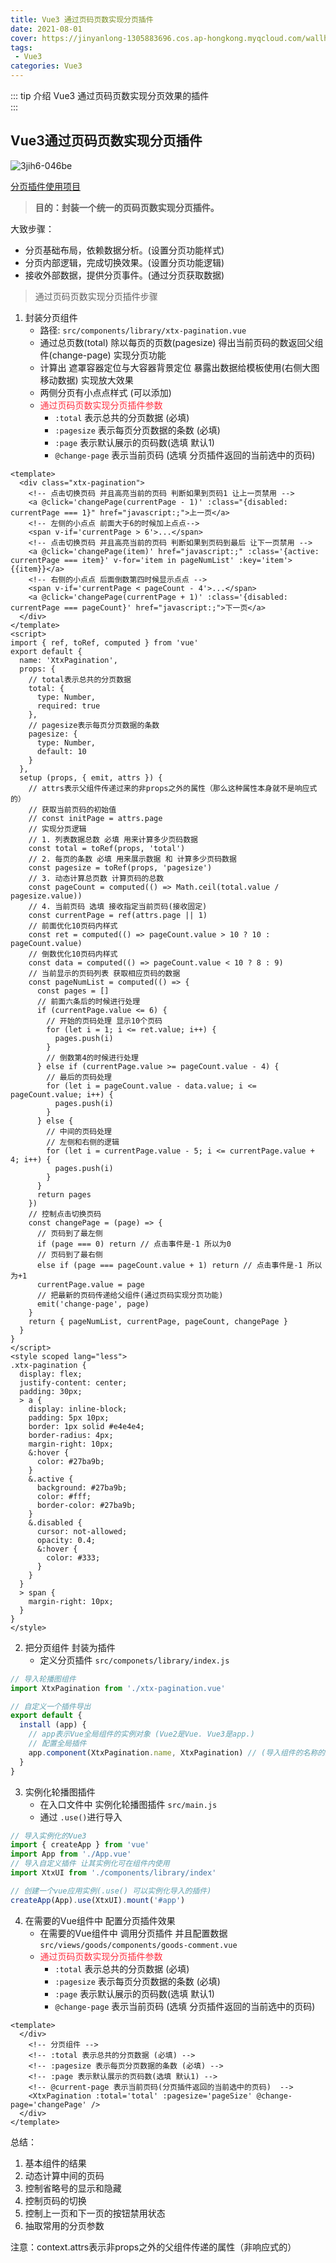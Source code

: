 ```yaml
---
title: Vue3 通过页码页数实现分页插件
date: 2021-08-01
cover: https://jinyanlong-1305883696.cos.ap-hongkong.myqcloud.com/wallhaven-3zwpl6.jpg
tags:
 - Vue3
categories: Vue3
---
```


::: tip 介绍
Vue3 通过页码页数实现分页效果的插件<br>
:::

<!-- more -->

## Vue3通过页码页数实现分页插件

![3jih6-046be](https://jinyanlong-1305883696.cos.ap-hongkong.myqcloud.com/3jih6-046be.gif)

[分页插件使用项目](https://gitee.com/liu_kaili/Vue_little_rabbit_fresh)

> **目的：封装一个统一的页码页数实现分页插件。**

大致步骤：

- 分页基础布局，依赖数据分析。(设置分页功能样式)
- 分页内部逻辑，完成切换效果。(设置分页功能逻辑)
- 接收外部数据，提供分页事件。(通过分页获取数据)

> 通过页码页数实现分页插件步骤

1. 封装分页组件
   * 路径: `src/components/library/xtx-pagination.vue`
   * 通过总页数(total) 除以每页的页数(pagesize) 得出当前页码的数返回父组件(change-page) 实现分页功能
   * 计算出 遮罩容器定位与大容器背景定位  暴露出数据给模板使用(右侧大图移动数据) 实现放大效果
   * 两侧分页有小点点样式 (可以添加)
   * <font color =#ff3040>通过页码页数实现分页插件参数</font>
     * `:total` 表示总共的分页数据 (必填)
     * `:pagesize` 表示每页分页数据的条数 (必填)
     * `:page` 表示默认展示的页码数(选填 默认1)
     * `@change-page` 表示当前页码 (选填 分页插件返回的当前选中的页码)

```vue
<template>
  <div class="xtx-pagination">
    <!-- 点击切换页码 并且高亮当前的页码 判断如果到页码1 让上一页禁用 -->
    <a @click='changePage(currentPage - 1)' :class="{disabled: currentPage === 1}" href="javascript:;">上一页</a>
    <!-- 左侧的小点点 前面大于6的时候加上点点-->
    <span v-if='currentPage > 6'>...</span>
    <!-- 点击切换页码 并且高亮当前的页码 判断如果到页码到最后 让下一页禁用 -->
    <a @click='changePage(item)' href="javascript:;" :class='{active: currentPage === item}' v-for='item in pageNumList' :key='item'>{{item}}</a>
    <!-- 右侧的小点点 后面倒数第四时候显示点点 -->
    <span v-if='currentPage < pageCount - 4'>...</span>
    <a @click='changePage(currentPage + 1)' :class='{disabled: currentPage === pageCount}' href="javascript:;">下一页</a>
  </div>
</template>
<script>
import { ref, toRef, computed } from 'vue'
export default {
  name: 'XtxPagination',
  props: {
    // total表示总共的分页数据
    total: {
      type: Number,
      required: true
    },
    // pagesize表示每页分页数据的条数
    pagesize: {
      type: Number,
      default: 10
    }
  },
  setup (props, { emit, attrs }) {
    // attrs表示父组件传递过来的非props之外的属性（那么这种属性本身就不是响应式的）
    // 获取当前页码的初始值
    // const initPage = attrs.page
    // 实现分页逻辑
    // 1. 列表数据总数 必填 用来计算多少页码数据
    const total = toRef(props, 'total')
    // 2. 每页的条数 必填 用来展示数据 和 计算多少页码数据
    const pagesize = toRef(props, 'pagesize')
    // 3. 动态计算总页数 计算页码的总数
    const pageCount = computed(() => Math.ceil(total.value / pagesize.value))
    // 4. 当前页码 选填 接收指定当前页码(接收固定)
    const currentPage = ref(attrs.page || 1)
    // 前面优化10页码内样式
    const ret = computed(() => pageCount.value > 10 ? 10 : pageCount.value)
    // 倒数优化10页码内样式
    const data = computed(() => pageCount.value < 10 ? 8 : 9)
    // 当前显示的页码列表 获取相应页码的数据
    const pageNumList = computed(() => {
      const pages = []
      // 前面六条后的时候进行处理
      if (currentPage.value <= 6) {
        // 开始的页码处理 显示10个页码
        for (let i = 1; i <= ret.value; i++) {
          pages.push(i)
        }
        // 倒数第4的时候进行处理
      } else if (currentPage.value >= pageCount.value - 4) {
        // 最后的页码处理
        for (let i = pageCount.value - data.value; i <= pageCount.value; i++) {
          pages.push(i)
        }
      } else {
        // 中间的页码处理
        // 左侧和右侧的逻辑
        for (let i = currentPage.value - 5; i <= currentPage.value + 4; i++) {
          pages.push(i)
        }
      }
      return pages
    })
    // 控制点击切换页码
    const changePage = (page) => {
      // 页码到了最左侧
      if (page === 0) return // 点击事件是-1 所以为0
      // 页码到了最右侧
      else if (page === pageCount.value + 1) return // 点击事件是-1 所以为+1
      currentPage.value = page
      // 把最新的页码传递给父组件(通过页码实现分页功能)
      emit('change-page', page)
    }
    return { pageNumList, currentPage, pageCount, changePage }
  }
}
</script>
<style scoped lang="less">
.xtx-pagination {
  display: flex;
  justify-content: center;
  padding: 30px;
  > a {
    display: inline-block;
    padding: 5px 10px;
    border: 1px solid #e4e4e4;
    border-radius: 4px;
    margin-right: 10px;
    &:hover {
      color: #27ba9b;
    }
    &.active {
      background: #27ba9b;
      color: #fff;
      border-color: #27ba9b;
    }
    &.disabled {
      cursor: not-allowed;
      opacity: 0.4;
      &:hover {
        color: #333;
      }
    }
  }
  > span {
    margin-right: 10px;
  }
}
</style>

```

2. 把分页组件 封装为插件
   * 定义分页插件 `src/componets/library/index.js`

```js
// 导入轮播图组件
import XtxPagination from './xtx-pagination.vue'

// 自定义一个插件导出
export default {
  install (app) {
    // app表示Vue全局组件的实例对象 (Vue2是Vue. Vue3是app.)
    // 配置全局插件
    app.component(XtxPagination.name, XtxPagination) // (导入组件的名称的name名.name,导入组件的名称)
  }
}
```

3. 实例化轮播图插件
   * 在入口文件中 实例化轮播图插件 `src/main.js`
   * 通过 `.use()`进行导入

```js
// 导入实例化的Vue3
import { createApp } from 'vue'
import App from './App.vue'
// 导入自定义插件 让其实例化可在组件内使用
import XtxUI from './components/library/index'

// 创建一个vue应用实例(.use() 可以实例化导入的插件)
createApp(App).use(XtxUI).mount('#app')
```

4. 在需要的Vue组件中 配置分页插件效果
   * 在需要的Vue组件中 调用分页插件 并且配置数据 `src/views/goods/components/goods-comment.vue`
   * <font color =#ff3040>通过页码页数实现分页插件参数</font>
     * `:total` 表示总共的分页数据 (必填)
     * `:pagesize` 表示每页分页数据的条数 (必填)
     * `:page` 表示默认展示的页码数(选填 默认1)
     * `@change-page` 表示当前页码 (选填 分页插件返回的当前选中的页码)

```vue
<template>  
  </div>
    <!-- 分页组件 -->
    <!-- :total 表示总共的分页数据 (必填) -->
    <!-- :pagesize 表示每页分页数据的条数 (必填) -->
    <!-- :page 表示默认展示的页码数(选填 默认1) -->
    <!-- @current-page 表示当前页码(分页插件返回的当前选中的页码)  -->
    <XtxPagination :total='total' :pagesize='pageSize' @change-page='changePage' />
  </div>
</template>
```

总结：

1. 基本组件的结果
2. 动态计算中间的页码
3. 控制省略号的显示和隐藏
4. 控制页码的切换
5. 控制上一页和下一页的按钮禁用状态
6. 抽取常用的分页参数

注意：context.attrs表示非props之外的父组件传递的属性（非响应式的）
